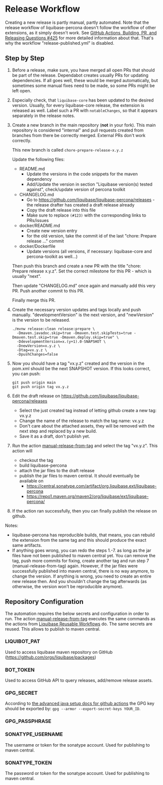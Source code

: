 # Release Workflow

Creating a new release is partly manual, partly automated.
Note that the release workflow of liquibase-percona doesn't follow the workflow of other
extensions, as it simply doesn't work.
See [GitHub Actions, Building, PR, and Releasing Questions #425](https://github.com/liquibase/liquibase-percona/issues/425)
for more detailed information about that. That's why the workflow "release-published.yml" is disabled.

## Step by Step

1. Before a release, make sure, you have merged all open PRs that should be part of the release.
   Dependabot creates usually PRs for updating dependencies. If all goes well, these would be merged
   automatically, but sometimes some manual fixes need to be made, so some PRs might be left open.

2. Especially check, that `liquibase-core` has been updated to the desired version. Usually, for every
   liquibase-core release, the extension is released as well.
   Label such a PR with `notableChanges`, so that it appears separately in the release notes.

3. Create a new branch in the main repository (**not** in your fork). This main repository is considered
   "internal" and pull requests created from branches from there be correctly merged. External PRs don't
   work correctly.

   This new branch is called `chore-prepare-release-x.y.z`

   Update the following files:
   * README.md
     * Update the versions in the code snippets for the maven dependency
     * Add/Update the version in section "Liquibase version(s) tested against", check/update version of percona toolkit
   * CHANGELOG.md
     * Go to <https://github.com/liquibase/liquibase-percona/releases> - the release drafter has created a draft
       release already
     * Copy the draft release into this file
     * Make sure to replace `(#123)` with the corresponding links to PRs/issues
   * docker/README.md
     * Create new version entry
     * for the old version, take the commit id of the last "chore: Prepare release ..." commit
   * docker/Dockerfile
     * Update versions (all versions, if necessary: liquibase-core and percona-toolkit as well...)

   Then push this branch and create a new PR with the title "chore: Prepare release x.y.z".
   Set the correct milestone for this PR - which is usually "next".

   Then update "CHANGELOG.md" once again and manually add this very PR. Push another commit to this PR.

   Finally merge this PR.

4. Create the necessary version updates and tags locally and push manually. "developmentVersion" is the next
   version, and "newVersion" is the version to be released.

   ```
   ./mvnw release:clean release:prepare \
     -Dmaven.javadoc.skip=true -Dmaven.test.skipTests=true -Dmaven.test.skip=true -Dmaven.deploy.skip=true" \
     -DdevelopmentVersion=x.(y+1).0-SNAPSHOT \
     -DnewVersion=x.y.z \
     -Dtag=vx.y.z \
     -DpushChanges=false
   ```

5. Now you should have a tag "vx.y.z" created and the version in the pom.xml should be the next SNAPSHOT
   version. If this looks correct, you can push:

   ```
   git push origin main
   git push origin tag vx.y.z
   ```

6. Edit the draft release on <https://github.com/liquibase/liquibase-percona/releases>
   * Select the just created tag instead of letting github create a new tag: vx.y.z
   * Change the name of the release to match the tag name: vx.y.z
   * Don't care about the attached assets, they will be removed with the next step and replaced by
     a new build.
   * Save it as a draft, don't publish yet.

7. Run the action [manual-release-from-tag](https://github.com/liquibase/liquibase-percona/actions/workflows/manual-release-from-tag.yml)
   and select the tag "vx.y.z". This action will
   * checkout the tag
   * build liquibase-percona
   * attach the jar files to the draft release
   * publish the jar files to maven central. It should eventually be available on
     * https://central.sonatype.com/artifact/org.liquibase.ext/liquibase-percona
     * https://repo1.maven.org/maven2/org/liquibase/ext/liquibase-percona/

8. If the action ran successfully, then you can finally publish the release on github.

Notes:
* liquibase-percona has reproducible builds, that means, you can rebuild the extension from the same tag
and this should produce the exact same artifacts.
* If anything goes wrong, you can redo the steps 1.-7. as long as the jar files have not been published
to maven central yet. You can remove the tag, push more commits for fixing, create another tag and
run step 7 (manual-release-from-tag) again. However, if the jar files were successfully published into
maven central, there is no way anymore, to change the version. If anything is wrong, you need to
create an entire new release then. And you shouldn't change the tag afterwards (as otherwise, the version
won't be reproducible anymore).

## Repository Configuration

The automation requires the below secrets and configuration in order to run.
The action [manual-release-from-tag](https://github.com/liquibase/liquibase-percona/actions/workflows/manual-release-from-tag.yml)
executes the same commands as the actions from [Liquibase Reusable Workflows](https://github.com/liquibase/build-logic/) do.
The same secrets are reused. This allows to publish to maven central.

### LIQUIBOT_PAT
Used to access liquibase maven repository on GitHub (https://github.com/orgs/liquibase/packages)

### BOT_TOKEN
Used to access GitHub API to query releases, add/remove release assets.

### GPG_SECRET
According to [the advanced java setup docs for github actions](https://github.com/actions/setup-java/blob/main/docs/advanced-usage.md#gpg)
the GPG key should be exported by: `gpg --armor --export-secret-keys YOUR_ID`.

### GPG_PASSPHRASE

### SONATYPE_USERNAME
The username or token for the sonatype account. Used for publishing to maven central.

### SONATYPE_TOKEN
The password or token for the sonatype account. Used for publishing to maven central.
